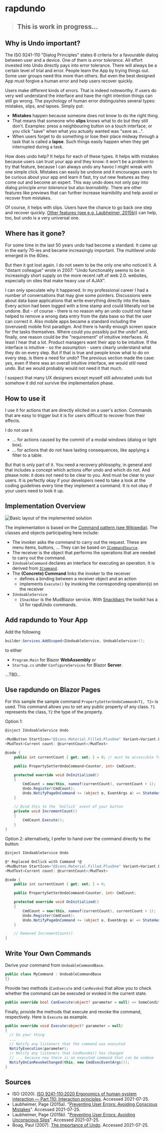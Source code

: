 # rapdundo

> ## This is work in progress...



## Why is Undo important?

The ISO 9241-110 "Dialog Principles" states 6 criteria for a favourable dialog between user and a device. One of them is *error tolerance*. All effort invested into Undo directly pays into error tolerance. There will always be a certain level of trial and error. People learn the App by trying things out. Some user groups need this more than others. But even the best designed App must forgive a human error and help users recover quickly.

Users make different kinds of errors. That is indeed noteworthy. If users do very well understand the interface and have the right intention things can still go wrong. The psychology of human error distinguishes several types: mistakes, slips, and lapses. Simply put:

* **Mistakes** happen because someone does not know to do the right thing.
* That means that someone who **slips** knows what to do but they still don't. Examples: press a neighbouring button on a touch interface; or you click "save" when what you actually wanted was "save as...".
* When users forget to do something or lose their place midway through a task that is called a **lapse**. Such things easily happen when they get interrupted during a task.

How does undo help? It helps for each of these types. It helps with mistakes because users can trust your app and they know: it won't be a problem to try that feature, because I can always undo any havoc I might wreak with one simple click. Mistakes can easily be undone and it encourages users to be curious about your app and learn it fast, try out new features as they come out and become an expert. This way undo does not only pay into dialog principle *error tolerance* but also *learnability*. There are other features like previews that can further increase learnibility and help avoid or recover from mistakes.

Of course, it helps with slips. Users have the chance to go back one step and recover quickly. [Other features (see e.g. Laubheimer, 2015b)](https://www.nngroup.com/articles/slips/)) can help, too, but undo is a very universal one.



## Where has it gone?

For some time in the last 50 years undo had become a standard. It came up in the early 70-ies and became increasingly important. The multilevel undo emerged in the 80ies.

But then it got lost again. I do not seem to be the only one who noticed it. A "distant colleague" wrote in 2007: "Undo functionality seems to be in increasingly short supply on the more recent raft of web 2.0. websites, especially on sites that make heavy use of AJAX".

I can only speculate why it happened. In my professional career I had a number of conversations that may give some pointers. Discussions were about data base applications that write everything directly into the base. Every action had been logged with a time stamp and could litterally not be undone. But - of course - there is no reason why an undo could not have helped to remove a wrong data entry from the data base so that the user can correct it. Also mobile apps became a standard including the (overused) mobile first paradigm. And there is hardly enough screen space for the tasks themselves. Where could you possibly put the undo? and, finally, one reason could be the "requirement" of intuitive interfaces. At least I hear that a lot. Product managers want their app to be intuitive. If the interface is intuitive - so the assumption - users clearly understand what they do on every step. But if that is true and people know what to do on every step, is there a need for undo? The previous section made the case: yes, even if there was an overall intuitive interface, we would still need undo. But we would probably would not need it that much.

I suspect that many UX designers except myself still advocated undo but somehow it did not survive the implementation phase.


## How to use it

I use it for actions that are directly elicited on a user's action. Commands that are easy to trigger but it is for users  difficult to recover from their effects.

I do not use it
* ... for actions caused by the commit of a modal windows (dialog or light box).
* ... for actions that do not have lasting consequences, like applying a filter to a table. 

But that is only part of it. You need a recovery philosophy, in general and that includes a concept which actions offer undo and which do not. And please note: it does not need to be clear to you. And must be clear to your users. It is perfectly okay if your developers need to take a look at the coding guidelines every time they implement a command. It is not okay if your users need to look it up.


## Implementation Overview

![Basic layout of the implemented solution](documentation/img/ClassVisu.svg)

The implementation is based on the [Command pattern (see Wikipedia)](https://en.wikipedia.org/w/index.php?title=Command_pattern&oldid=1025768927). The classes and objects participating here include:

* The invoker asks the command to carry out the request. These are menu items, buttons, ... They can be based on [`ICommandSource`](https://docs.microsoft.com/en-us/dotnet/api/system.windows.input.icommandsource).
* The receiver is the object that performs the operations that are needed to carry out the command.
* `IUndoableCommand` declares an interface for executing an operation. It is derived from [`ICommand`](https://docs.microsoft.com/en-us/dotnet/api/system.windows.input.icommand.canexecutechanged).
* The **(Concrete) Command** links the invoker to the receiver
  * defines a binding between a receiver object and an action
  * implements `Execute()` by invoking the corresponding operation(s) on the receiver
* `IUndoableService`
  * `ISnackbar` is the MudBlazor service. With [Snackbars](https://mudblazor.com/components/snackbar) the toolkit has a UI for rapdUndo commands.



## Add rapdundo to Your App

Add the following 
```C#
builder.Services.AddScoped<IUndoableService, UndoableService>();
```

to either

* `Program.Main` for Blazor **WebAssembly** or
* `Startup.cs` under `ConfigureServices` for Blazor **Server**.

...TBD...


## Use rapdundo on Blazor Pages

For this sample the sample command `PropertySetterUndoCommand<T1, T2>` is used. This command allows you to set any public property of any class. `T1` represents the class, `T2` the type of the property.

Option 1: 

```C#
@inject IUndoableService Undo

<MudButton StartIcon="@Icons.Material.Filled.PlusOne" Variant=Variant.Filled Color="Color.Primary" OnClick="IncrementCount">Click me</MudButton>
<MudText>Current count: @currentCount</MudText>

@code {
    public int currentCount { get; set; } = 0; // must be accessible from outside for the command to change it

    public PropertySetterUndoCommand<Counter, int> CmdCount;

    protected override void OnInitialized()
    {
        CmdCount = new(this, nameof(currentCount), currentCount + 1);
        Undo.Register(CmdCount);
        Undo.NotifyPageOnCommand += (object o, EventArgs a) => StateHasChanged();
    }

    // Bind this to the `OnClick` event of your button
    private void IncrementCount()
    {
        CmdCount.Execute();
    }
}
```

Option 2: alternatively, I prefer to hand over the command directly to the button:

```C#
@inject IUndoableService Undo

@* Replaced OnClick with Command *@
<MudButton StartIcon="@Icons.Material.Filled.PlusOne" Variant=Variant.Filled Color="Color.Primary" Command=CmdCount>Click me</MudButton>
<MudText>Current count: @currentCount</MudText>

@code {
    public int currentCount { get; set; } = 0;

    public PropertySetterUndoCommand<Counter, int> CmdCount;

    protected override void OnInitialized()
    {
        CmdCount = new(this, nameof(currentCount), currentCount + 1);
        Undo.Register(CmdCount);
        Undo.NotifyPageOnCommand += (object o, EventArgs a) => StateHasChanged();
    }

    // Removed IncrementCount()
}
```



## Write Your Own Commands


Derive your command from `UndoableCommandBase`.

```C#
public class MyCommand : UndoableCommandBase
{}
```


Provide two methods (`CanExecute` and `CanRevoke`) that allow you to check whether the command can be executed or evoked in the current state.

```C#
public override bool CanExecute(object? parameter = null) => SomeCondition == true;
```


Finally, provide the methods that execute and revoke the command, respectively. Here is `Execute` as example.

```C#
public override void Execute(object? parameter = null)
{
  // Do your thing
  ...
  // Notify any listeners that the command was executed
  NotifyExecution(parameter);
  // Notify any listeners that CanRevoke() has changed 
  // ... because now there is an executed command that can be undone
  NotifyOnCanRevokeChanged(this, new CmdExecEventArgs());
}
```

## Sources

* ISO (2020). [ISO 9241-110:2020 Ergonomics of human-system interaction — Part 110: Interaction principles](http://www.iso.org/iso/iso_catalogue/catalogue_tc/catalogue_detail.htm?csnumber=52075). Accessed 2021-07-25.
* Laubheimer, Page (2015a). "[Preventing User Errors: Avoiding Conscious Mistakes](https://www.nngroup.com/articles/user-mistakes/)". Accessed 2021-07-25.
* Laubheimer, Page (2015b). "[Preventing User Errors: Avoiding Unconscious Slips](https://www.nngroup.com/articles/slips/)". Accessed 2021-07-25.
* Boag, Paul  (2007). [The importance of Undo](https://boagworld.com/usability/the-importance-of-undo/). Accessed 2021-07-25.
